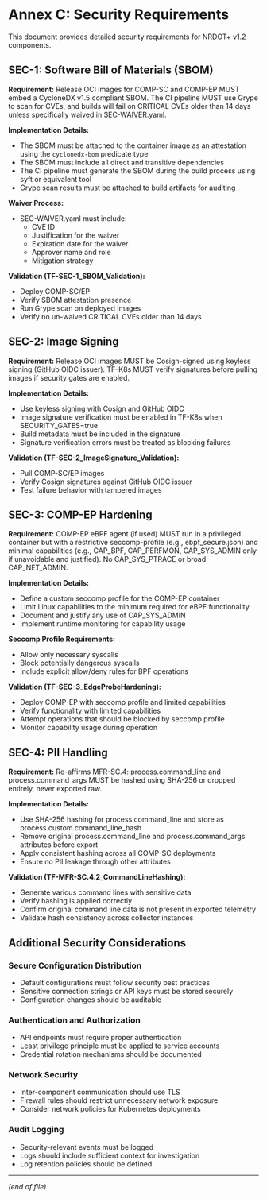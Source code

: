 # Annex C: Security Requirements

This document provides detailed security requirements for NRDOT+ v1.2 components.

## SEC-1: Software Bill of Materials (SBOM)

**Requirement:**
Release OCI images for COMP-SC and COMP-EP MUST embed a CycloneDX v1.5 compliant SBOM. The CI pipeline MUST use Grype to scan for CVEs, and builds will fail on CRITICAL CVEs older than 14 days unless specifically waived in SEC-WAIVER.yaml.

**Implementation Details:**
- The SBOM must be attached to the container image as an attestation using the `cyclonedx-bom` predicate type
- The SBOM must include all direct and transitive dependencies
- The CI pipeline must generate the SBOM during the build process using syft or equivalent tool
- Grype scan results must be attached to build artifacts for auditing

**Waiver Process:**
- SEC-WAIVER.yaml must include:
  - CVE ID
  - Justification for the waiver
  - Expiration date for the waiver
  - Approver name and role
  - Mitigation strategy

**Validation (TF-SEC-1_SBOM_Validation):**
- Deploy COMP-SC/EP
- Verify SBOM attestation presence 
- Run Grype scan on deployed images
- Verify no un-waived CRITICAL CVEs older than 14 days

## SEC-2: Image Signing

**Requirement:**
Release OCI images MUST be Cosign-signed using keyless signing (GitHub OIDC issuer). TF-K8s MUST verify signatures before pulling images if security gates are enabled.

**Implementation Details:**
- Use keyless signing with Cosign and GitHub OIDC
- Image signature verification must be enabled in TF-K8s when SECURITY_GATES=true
- Build metadata must be included in the signature
- Signature verification errors must be treated as blocking failures

**Validation (TF-SEC-2_ImageSignature_Validation):**
- Pull COMP-SC/EP images 
- Verify Cosign signatures against GitHub OIDC issuer
- Test failure behavior with tampered images

## SEC-3: COMP-EP Hardening

**Requirement:**
COMP-EP eBPF agent (if used) MUST run in a privileged container but with a restrictive seccomp-profile (e.g., ebpf_secure.json) and minimal capabilities (e.g., CAP_BPF, CAP_PERFMON, CAP_SYS_ADMIN only if unavoidable and justified). No CAP_SYS_PTRACE or broad CAP_NET_ADMIN.

**Implementation Details:**
- Define a custom seccomp profile for the COMP-EP container
- Limit Linux capabilities to the minimum required for eBPF functionality
- Document and justify any use of CAP_SYS_ADMIN
- Implement runtime monitoring for capability usage

**Seccomp Profile Requirements:**
- Allow only necessary syscalls
- Block potentially dangerous syscalls
- Include explicit allow/deny rules for BPF operations

**Validation (TF-SEC-3_EdgeProbeHardening):**
- Deploy COMP-EP with seccomp profile and limited capabilities
- Verify functionality with limited capabilities
- Attempt operations that should be blocked by seccomp profile
- Monitor capability usage during operation

## SEC-4: PII Handling

**Requirement:**
Re-affirms MFR-SC.4: process.command_line and process.command_args MUST be hashed using SHA-256 or dropped entirely, never exported raw.

**Implementation Details:**
- Use SHA-256 hashing for process.command_line and store as process.custom.command_line_hash
- Remove original process.command_line and process.command_args attributes before export
- Apply consistent hashing across all COMP-SC deployments
- Ensure no PII leakage through other attributes

**Validation (TF-MFR-SC.4.2_CommandLineHashing):**
- Generate various command lines with sensitive data
- Verify hashing is applied correctly
- Confirm original command line data is not present in exported telemetry
- Validate hash consistency across collector instances

## Additional Security Considerations

### Secure Configuration Distribution

- Default configurations must follow security best practices
- Sensitive connection strings or API keys must be stored securely
- Configuration changes should be auditable

### Authentication and Authorization

- API endpoints must require proper authentication
- Least privilege principle must be applied to service accounts
- Credential rotation mechanisms should be documented

### Network Security

- Inter-component communication should use TLS
- Firewall rules should restrict unnecessary network exposure
- Consider network policies for Kubernetes deployments

### Audit Logging

- Security-relevant events must be logged
- Logs should include sufficient context for investigation
- Log retention policies should be defined

---

*(end of file)*